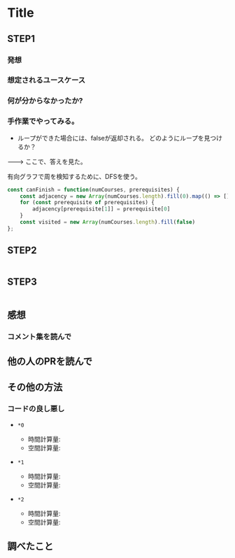 # Title

## STEP1

### 発想

### 想定されるユースケース

### 何が分からなかったか?

### 手作業でやってみる。

- ループができた場合には、falseが返却される。
どのようにループを見つけるか？

---> ここで、答えを見た。

有向グラフで周を検知するために、DFSを使う。

```javascript
const canFinish = function(numCourses, prerequisites) {
    const adjacency = new Array(numCourses.length).fill(0).map(() => [])
    for (const prerequisite of prerequisites) {
        adjacency[prerequisite[1]] = prerequisite[0]
    }
    const visited = new Array(numCourses.length).fill(false)
};
```

## STEP2

```javascript
```

## STEP3

```javascript
```

## 感想

### コメント集を読んで

## 他の人のPRを読んで

## その他の方法

### コードの良し悪し

* `*0`
  * 時間計算量:
  * 空間計算量:

* `*1`
  * 時間計算量:
  * 空間計算量:

* `*2`
  * 時間計算量:
  * 空間計算量:

## 調べたこと

